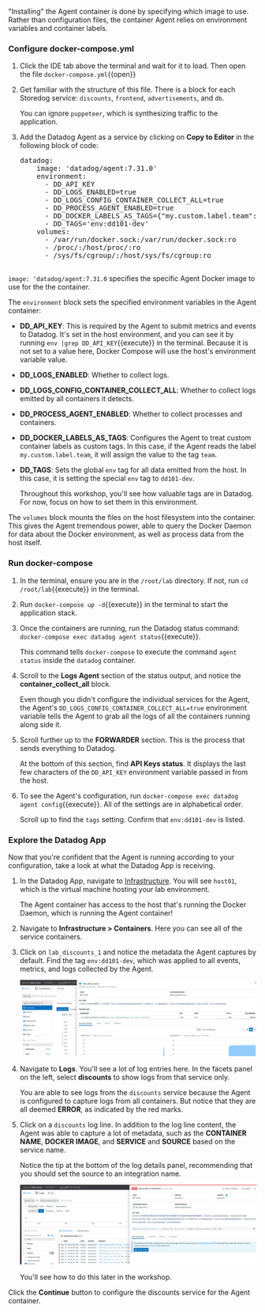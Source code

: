 "Installing" the Agent container is done by specifying which image to use. Rather than configuration files, the container Agent relies on environment variables and container labels.

### Configure docker-compose.yml

1. Click the IDE tab above the terminal and wait for it to load. Then open the file `docker-compose.yml`{{open}}

2. Get familiar with the structure of this file. There is a block for each Storedog service: `discounts`, `frontend`, `advertisements`, and `db`.

    You can ignore `puppeteer`, which is synthesizing traffic to the application. 

3. Add the Datadog Agent as a service by clicking on **Copy to Editor** in the following block of code:

    <pre class="file" data-filename="docker-compose.yml" data-target="insert" data-marker="# paste agent block here">
   datadog:
       image: 'datadog/agent:7.31.0'
       environment:
         - DD_API_KEY
         - DD_LOGS_ENABLED=true
         - DD_LOGS_CONFIG_CONTAINER_COLLECT_ALL=true
         - DD_PROCESS_AGENT_ENABLED=true
         - DD_DOCKER_LABELS_AS_TAGS={"my.custom.label.team":"team"}
         - DD_TAGS='env:dd101-dev'
       volumes:
         - /var/run/docker.sock:/var/run/docker.sock:ro
         - /proc/:/host/proc/:ro
         - /sys/fs/cgroup/:/host/sys/fs/cgroup:ro
    </pre>

`image: 'datadog/agent:7.31.0` specifies the specific Agent Docker image to use for the the container.

The `environment` block sets the specified environment variables in the Agent container:

  - **DD_API_KEY**: This is required by the Agent to submit metrics and events to Datadog. It's set in the host environment, and you can see it by running `env |grep DD_API_KEY`{{execute}} in the terminal. Because it is not set to a value here, Docker Compose will use the host's environment variable value.
  - **DD_LOGS_ENABLED**: Whether to collect logs.
  - **DD_LOGS_CONFIG_CONTAINER_COLLECT_ALL**: Whether to collect logs emitted by all containers it detects.
  - **DD_PROCESS_AGENT_ENABLED**: Whether to collect processes and containers.
  - **DD_DOCKER_LABELS_AS_TAGS**: Configures the Agent to treat custom container labels as custom tags. In this case, if the Agent reads the label `my.custom.label.team`, it will assign the value to the tag `team`.
  - **DD_TAGS**: Sets the global `env` tag for all data emitted from the host. In this case, it is setting the special `env` tag to `dd101-dev`. 

    Throughout this workshop, you'll see how valuable tags are in Datadog. For now, focus on how to set them in this environment.

The `volumes` block mounts the files on the host filesystem into the container. This gives the Agent tremendous power, able to query the Docker Daemon for data about the Docker environment, as well as process data from the host itself.

### Run docker-compose

1. In the terminal, ensure you are in the `/root/lab` directory. If not, run `cd /root/lab`{{execute}} in the terminal.

2. Run `docker-compose up -d`{{execute}} in the terminal to start the application stack.

3. Once the containers are running, run the Datadog status command: `docker-compose exec datadog agent status`{{execute}}. 

    This command tells `docker-compose` to execute the command `agent status` inside the `datadog` container.

4. Scroll to the **Logs Agent** section of the status output, and notice the **container_collect_all** block. 

    Even though you didn't configure the individual services for the Agent, the Agent's `DD_LOGS_CONFIG_CONTAINER_COLLECT_ALL=true` environment variable tells the Agent to grab all the logs of all the containers running along side it.

5. Scroll further up to the **FORWARDER** section. This is the process that sends everything to Datadog.

    At the bottom of this section, find **API Keys status**. It displays the last few characters of the `DD_API_KEY` environment variable passed in from the host.

6. To see the Agent's configuration, run `docker-compose exec datadog agent config`{{execute}}. All of the settings are in alphabetical order.

    Scroll up to find the `tags` setting. Confirm that `env:dd101-dev` is listed.

### Explore the Datadog App 

Now that you're confident that the Agent is running according to your configuration, take a look at what the Datadog App is receiving.

1. In the Datadog App, navigate to [Infrastructure](https://app.datadoghq.com/infrastructure). You will see `host01`, which is the virtual machine hosting your lab environment. 

    The Agent container has access to the host that's running the Docker Daemon, which is running the Agent container!

2. Navigate to **Infrastructure > Containers**. Here you can see all of the service containers.

3. Click on `lab_discounts_1` and notice the metadata the Agent captures by default. Find the tag `env:dd101-dev`, which was applied to all events, metrics, and logs collected by the Agent.

    ![Discounts container pre-configuration](./assets/discounts-container-pre-config.png)

4. Navigate to **Logs**. You'll see a lot of log entries here. In the facets panel on the left, select **discounts** to show logs from that service only. 

    You are able to see logs from the `discounts` service because the Agent is configured to capture logs from all containers. But notice that they are all deemed **ERROR**, as indicated by the red marks. 

5. Click on a `discounts` log line. In addition to the log line content, the Agent was able to capture a lot of metadata, such as the **CONTAINER NAME**, **DOCKER IMAGE**, and **SERVICE** and **SOURCE** based on the service name.

    Notice the tip at the bottom of the log details panel, recommending that you should set the source to an integration name.

    ![Discounts logs with no configuration](./assets/discounts-logs-pre-configure.png)

    You'll see how to do this later in the workshop.

Click the **Continue** button to configure the discounts service for the Agent container.